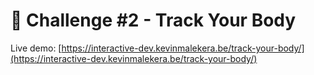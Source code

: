 # 🏹 Challenge #2 - Track Your Body
Live demo: [https://interactive-dev.kevinmalekera.be/track-your-body/](https://interactive-dev.kevinmalekera.be/track-your-body/)
